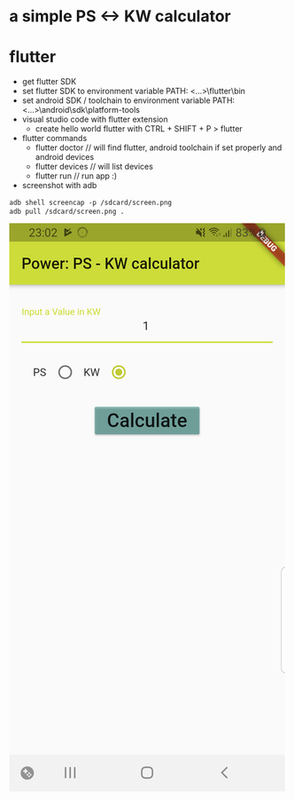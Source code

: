 # a simple PS <-> KW calculator

# flutter
* get flutter SDK
* set flutter SDK to environment variable PATH: <...>\flutter\bin
* set android SDK / toolchain to environment variable PATH: <...>\android\sdk\platform-tools
* visual studio code with flutter extension
    - create hello world flutter with CTRL + SHIFT + P > flutter
* flutter commands
    - flutter doctor    // will find flutter, android toolchain if set properly and android devices
    - flutter devices   // will list devices
    - flutter run   // run app :)
* screenshot with adb
```
adb shell screencap -p /sdcard/screen.png
adb pull /sdcard/screen.png .
```

![flutter app power[ps/kw]](screen0.png)